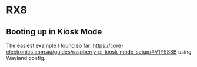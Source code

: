 # RX8

## Booting up in Kiosk Mode

The easiest example I found so far: https://core-electronics.com.au/guides/raspberry-pi-kiosk-mode-setup/#V1Y5SSB using Wayland config.

